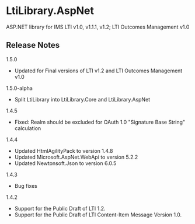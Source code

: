LtiLibrary.AspNet
=================

ASP.NET library for IMS LTI v1.0, v1.1.1, v1.2; LTI Outcomes Management v1.0

## Release Notes

1.5.0
- Updated for Final versions of LTI v1.2 and LTI Outcomes Management v1.0

1.5.0-alpha
- Split LtiLibrary into LtiLibrary.Core and LtiLibrary.AspNet

1.4.5
- Fixed: Realm should be excluded for OAuth 1.0 "Signature Base String" calculation

1.4.4
- Updated HtmlAgilityPack to version 1.4.8
- Updated Microsoft.AspNet.WebApi to version 5.2.2
- Updated Newtonsoft.Json to version 6.0.5

1.4.3
- Bug fixes

1.4.2
- Support for the Public Draft of LTI 1.2.
- Support for the Public Draft of LTI Content-Item Message Version 1.0.